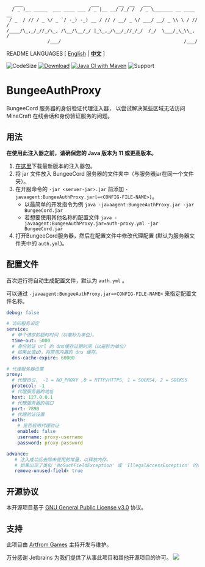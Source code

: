 ```text
   ___                         ___       __  __   ___                   
  / _ )__ _____  ___ ____ ___ / _ |__ __/ /_/ /  / _ \_______ __ ____ __
 / _  / // / _ \/ _ `/ -_) -_) __ / // / __/ _ \/ ___/ __/ _ \\ \ / // /
/____/\_,_/_//_/\_, /\__/\__/_/ |_\_,_/\__/_//_/_/  /_/  \___/_\_\\_, / 
               /___/                                             /___/  
```

README LANGUAGES [ [English](README.md) | [**中文**](README_CN.md)  ]

![CodeSize](https://img.shields.io/github/languages/code-size/ArtformGames/BungeeAuthProxy)
[![Download](https://img.shields.io/github/downloads/ArtformGames/BungeeAuthProxy/total)](https://github.com/ArtformGames/BungeeAuthProxy/releases)
[![Java CI with Maven](https://github.com/ArtformGames/BungeeAuthProxy/actions/workflows/maven.yml/badge.svg?branch=master)](https://github.com/ArtformGames//actions/workflows/maven.yml)
![Support](https://img.shields.io/badge/Minecraft-Java%201.16--Latest-green)

# **BungeeAuthProxy**

BungeeCord 服务器的身份验证代理注入器，
以尝试解决某些区域无法访问 MineCraft 在线会话和身份验证服务的问题。

## 用法

**在使用此注入器之前，请确保您的 Java 版本为 11 或更高版本。**

1. [在这里](https://github.com/ArtformGames/BungeeAuthProxy/releases)下载最新版本的注入器包。
2. 将 jar 文件放入 BungeeCord 服务器的文件夹中（与服务器jar在同一个文件夹）。
3. 在开服命令的 `-jar <server-jar>.jar` 前添加 `-javaagent:BungeeAuthProxy.jar[=<CONFIG-FILE-NAME>]`。
    - 以最简单的开发指令为例 `java -javaagent:BungeeAuthProxy.jar -jar BungeeCord.jar`
    - 若想要使用其他名称的配置文件 `java -javaagent:BungeeAuthProxy.jar=auth-proxy.yml -jar BungeeCord.jar`
4. 打开BungeeCord服务器，然后在配置文件中修改代理配置 (默认为服务器文件夹中的 `auth.yml`)。

## 配置文件

首次运行将自动生成配置文件，默认为 `auth.yml` 。

可以通过 `-javaagent:BungeeAuthProxy.jar=<CONFIG-FILE-NAME>` 来指定配置文件名称。

```yaml
debug: false

# 访问服务设定
service:
  # 单个请求的超时时间（以毫秒为单位）。
  time-out: 5000
  # 身份验证 url 的 dns缓存过期时间（以毫秒为单位）
  # 如果此值≤0，将禁用内置的 dns 缓存。
  dns-cache-expire: 60000

# 代理服务器设置
proxy:
  # 代理协议， -1 = NO_PROXY ,0 = HTTP/HTTPS, 1 = SOCKS4, 2 = SOCKS5
  protocol: -1
  # 代理服务器的地址
  host: 127.0.0.1
  # 代理服务器的端口
  port: 7890
  # 代理验证设置
  auth:
    # 是否启用代理验证
    enabled: false
    username: proxy-username
    password: proxy-password

advance:
   # 注入成功后去除未使用的常量，以释放内存。
   # 如果出现了类似 'NoSuchFieldException' 或 'IllegalAccessException' 的报错，请将此设为“false”。
   remove-unused-field: true
```

## 开源协议

本开源项目基于 [GNU General Public License v3.0](https://opensource.org/licenses/GPL-3.0) 协议。

## 支持

此项目由 [Artfrom Games](https://github.com/ArtformGames/) 主持开发与维护。

万分感谢 Jetbrains 为我们提供了从事此项目和其他开源项目的许可。
[![](https://resources.jetbrains.com/storage/products/company/brand/logos/jb_beam.svg)](https://www.jetbrains.com/?from=https://github.com/ArtformGames/BungeeAuthProxy)

